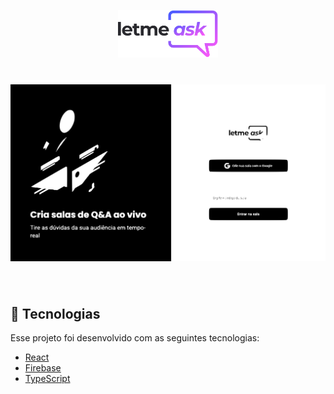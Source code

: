 <p align="center">
  <img alt="Letmeask" src="src\assets\images\logo.svg" width="160px">
</p>

<h1 align="center">
    <img alt="Letmeask" src="src\assets\images\tela.svg" />
</h1>

<br>

## 🧪 Tecnologias

Esse projeto foi desenvolvido com as seguintes tecnologias:

- [React](https://reactjs.org)
- [Firebase](https://firebase.google.com/)
- [TypeScript](https://www.typescriptlang.org/)
